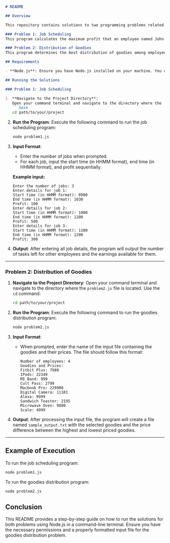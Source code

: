 ```markdown
# README

## Overview

This repository contains solutions to two programming problems related to job scheduling and distribution of goodies. Each problem is implemented in Node.js and provides a command-line interface for user interaction.

### Problem 1: Job Scheduling
This program calculates the maximum profit that an employee named John can earn by selecting non-overlapping jobs, as well as the number of jobs and earnings available for other employees.

### Problem 2: Distribution of Goodies
This program determines the best distribution of goodies among employees, ensuring that the difference between the highest and lowest priced goodies is minimized.

## Requirements

- **Node.js**: Ensure you have Node.js installed on your machine. You can download it from [nodejs.org](https://nodejs.org/).

## Running the Solutions

### Problem 1: Job Scheduling

1. **Navigate to the Project Directory**:
   Open your command terminal and navigate to the directory where the `problem1.js` file is located. Use the `cd` command:
   ```bash
   cd path/to/your/project
   ```

2. **Run the Program**:
   Execute the following command to run the job scheduling program:
   ```bash
   node problem1.js
   ```

3. **Input Format**:
   - Enter the number of jobs when prompted.
   - For each job, input the start time (in HHMM format), end time (in HHMM format), and profit sequentially.

   **Example input:**
   ```
   Enter the number of jobs: 3
   Enter details for job 1:
   Start time (in HHMM format): 0900
   End time (in HHMM format): 1030
   Profit: 100
   Enter details for job 2:
   Start time (in HHMM format): 1000
   End time (in HHMM format): 1200
   Profit: 500
   Enter details for job 3:
   Start time (in HHMM format): 1100
   End time (in HHMM format): 1200
   Profit: 300
   ```

4. **Output**:
   After entering all job details, the program will output the number of tasks left for other employees and the earnings available for them.

---

### Problem 2: Distribution of Goodies

1. **Navigate to the Project Directory**:
   Open your command terminal and navigate to the directory where the `problem2.js` file is located. Use the `cd` command:
   ```bash
   cd path/to/your/project
   ```

2. **Run the Program**:
   Execute the following command to run the goodies distribution program:
   ```bash
   node problem2.js
   ```

3. **Input Format**:
   - When prompted, enter the name of the input file containing the goodies and their prices. The file should follow this format:
     ```
     Number of employees: 4
     Goodies and Prices:
     Fitbit Plus: 7980
     IPods: 22349
     MI Band: 999
     Cult Pass: 2799
     Macbook Pro: 229900
     Digital Camera: 11101
     Alexa: 9999
     Sandwich Toaster: 2195
     Microwave Oven: 9800
     Scale: 4999
     ```

4. **Output**:
   After processing the input file, the program will create a file named `sample_output.txt` with the selected goodies and the price difference between the highest and lowest priced goodies.

---

## Example of Execution

To run the job scheduling program:
```bash
node problem1.js
```

To run the goodies distribution program:
```bash
node problem2.js
```

## Conclusion

This README provides a step-by-step guide on how to run the solutions for both problems using Node.js in a command-line terminal. Ensure you have the necessary permissions and a properly formatted input file for the goodies distribution problem.

```

